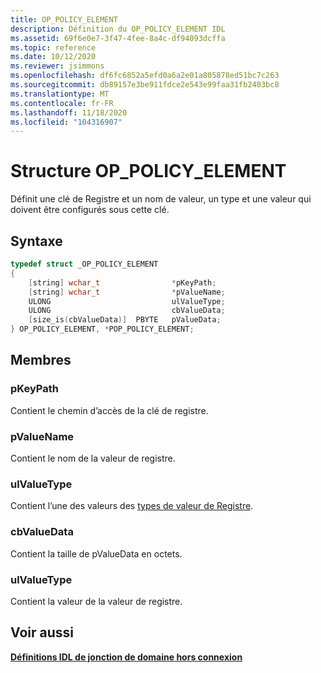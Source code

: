 ```yaml
---
title: OP_POLICY_ELEMENT
description: Définition du OP_POLICY_ELEMENT IDL
ms.assetid: 69f6e0e7-3f47-4fee-8a4c-df94093dcffa
ms.topic: reference
ms.date: 10/12/2020
ms.reviewer: jsimmons
ms.openlocfilehash: df6fc6852a5efd0a6a2e01a805878ed51bc7c263
ms.sourcegitcommit: db89157e3be911fdce2e543e99faa31fb2403bc8
ms.translationtype: MT
ms.contentlocale: fr-FR
ms.lasthandoff: 11/18/2020
ms.locfileid: "104316907"
---
```

# <a name="op_policy_element-structure"></a>Structure OP_POLICY_ELEMENT

Définit une clé de Registre et un nom de valeur, un type et une valeur qui doivent être configurés sous cette clé.

## <a name="syntax"></a>Syntaxe

```C++
typedef struct _OP_POLICY_ELEMENT
{
    [string] wchar_t                *pKeyPath;
    [string] wchar_t                *pValueName;
    ULONG                           ulValueType;
    ULONG                           cbValueData;
    [size_is(cbValueData)]  PBYTE   pValueData;
} OP_POLICY_ELEMENT, *POP_POLICY_ELEMENT;
```

## <a name="members"></a>Membres

### <a name="pkeypath"></a>pKeyPath

Contient le chemin d’accès de la clé de registre.

### <a name="pvaluename"></a>pValueName

Contient le nom de la valeur de registre.

### <a name="ulvaluetype"></a>ulValueType

Contient l’une des valeurs des [types de valeur de Registre](../sysinfo/registry-value-types.md).

### <a name="cbvaluedata"></a>cbValueData

Contient la taille de pValueData en octets.

### <a name="ulvaluetype"></a>ulValueType

Contient la valeur de la valeur de registre.

## <a name="see-also"></a>Voir aussi

[**Définitions IDL de jonction de domaine hors connexion**](odj-idl.md)